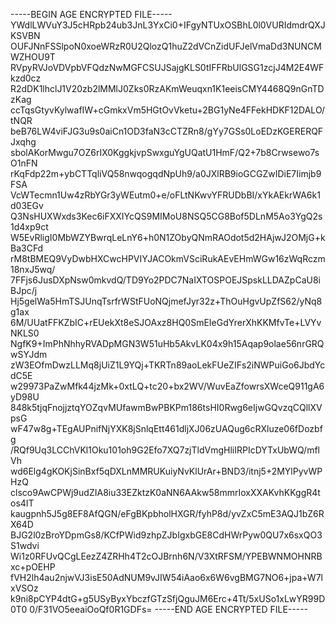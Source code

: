 -----BEGIN AGE ENCRYPTED FILE-----
YWdlLWVuY3J5cHRpb24ub3JnL3YxCi0+IFgyNTUxOSBhL0l0VURIdmdrQXJKSVBN
OUFJNnFSSlpoN0xoeWRzR0U2QlozQ1huZ2dVCnZidUFJelVmaDd3NUNCMWZHOU9T
RVpyRVJoVDVpbVFQdzNwMGFCSUJSajgKLS0tIFFRbUlGSG1zcjJ4M2E4WFkzd0cz
R2dDK1lhclJ1V20zb2lMMlJ0Zks0RzAKmWeuqxn1K1eeisCMY4468Q9nGnTDzKag
ccTqsGtyvKylwafIW+cGmkxVm5HGtOvVketu+2BG1yNe4FFekHDKF12DALO/tNQR
beB76LW4viFJG3u9s0aiCn1OD3faN3cCTZRn8/gYy7GSs0LoEDzKGERERQFJxqhg
sbolAKorMwgu7OZ6rIX0KggkjvpSwxguYgUQatU1HmF/Q2+7b8Crwsewo7sO1nFN
rKqFdp22m+ybCTTqliVQ58nwqogqdNpUh9/a0JXlRB9ioGCGZwIDiE7Iimjb9FSA
VcWTecmn1Uw4zRbYGr3yWEutm0+e/oFLtNKwvYFRUDbBI/xYkAEkrWA6k1d03EGv
Q3NsHUXWxds3Kec6iFXXIYcQS9MIMoU8NSQ5CG8Bof5DLnM5Ao3YgQ2s1d4xp9ct
W5EvRligI0MbWZYBwrqLeLnY6+h0N1ZObyQNmRAOdot5d2HAjwJ2OMjG+kBa3CFd
rM8tBMEQ9VyDwbHXCwcHPVIYJACOkmVSciRukAEvEHmWGw16zWqRczm18nxJ5wq/
7FFjs6JusDXpNsw0mkvdQ/TD9Yo2PDC7NaIXTOSPOEJSpskLLDAZpCaU8iBJpc/j
Hj5gelWa5HmTSJUnqTsrfrWStFUoNQjmefJyr32z+ThOuHgvUpZfS62/yNq8g1ax
6M/UUatFFKZbIC+rEUekXt8eSJOAxz8HQ0SmEIeGdYrerXhKKMfvTe+LVYvNKLS0
NgfK9+ImPhNhhyRVADpMGN3W51uHb5AkvLK04x9h15Aqap9olae56nrGRQwSYJdm
zW3EOfmDwzLLMq8jUiZ1L9YQj+TKRTn89aoLekFUeZIFs2iNWPuiGo6JbdYcdC5E
w29973PaZwMfk44jzMk+0xtLQ+tc20+bx2WV/WuvEaZfowrsXWceQ911gA6yD98U
848k5tjqFnojjztqYOZqvMUfawmBwPBKPm186tsHI0Rwg6eIjwGQvzqCQllXVpsG
wF47w8g+TEgAUPnifNjYXK8jSnlqEtt461dljXJ06zUAQug6cRXluze06fDozbfg
/RQf9Uq3LCChVKl1Oku101oh9G2Efo7XQ7zjTldVmgHliIRPIcDYTxUbWQ/mflVh
wd6Elg4gKOKjSinBxf5qDXLnMMRUKuiyNvKlUrAr+BND3/itnj5+2MYlPyvWPHzQ
clsco9AwCPWj9udZIA8iu33EZktzK0aNN6AAkw58mmrIoxXXAKvhKKggR4tos4IT
kaugpnh5J5g8EF8AfQGN/eFgBKpbholHXGR/fyhP8d/yvZxC5mE3AQJ1bZ6RX64D
BJG2l0zBroYDpmGs8/KCfPWid9zhpZJbIgxbGE8CdHWrPyw0QU7x6sxQO3S1wdvi
Wi1z0RFUvQCgLEezZ4ZRHh4T2cOJBrnh6N/V3XtRFSM/YPEBWNMOHNRBxc+pOEHP
fVH2lh4au2njwVJ3isE50AdNUM9vJIW54iAao6x6W6vgBMG7NO6+jpa+W7lxVSOz
k9ni8pCYP4dtG+g5USyByxYbczfGTzSfjQguJM6Erc+4Tt/5xUSo1xLwYR99D0T0
0/F31VO5eeaiOoQf0R1GDFs=
-----END AGE ENCRYPTED FILE-----
